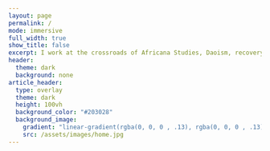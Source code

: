 ```yaml
---
layout: page
permalink: /
mode: immersive
full_width: true
show_title: false
excerpt: I work at the crossroads of Africana Studies, Daoism, recovery principles, and energy healing.
header:
  theme: dark
  background: none
article_header:
  type: overlay
  theme: dark
  height: 100vh
  background_color: "#203028"
  background_image:
    gradient: "linear-gradient(rgba(0, 0, 0 , .13), rgba(0, 0, 0 , .13))"
    src: /assets/images/home.jpg
---
```

